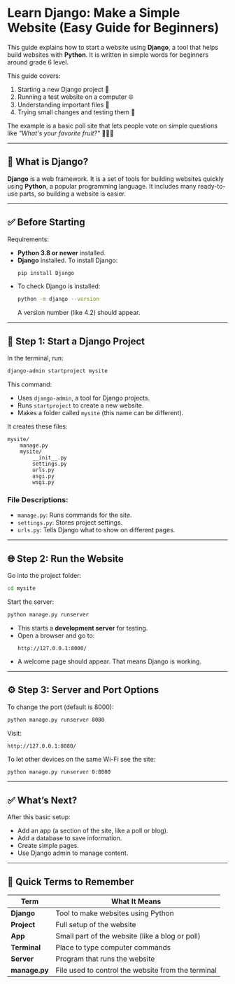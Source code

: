 # Learn Django: Make a Simple Website (Easy Guide for Beginners)

This guide explains how to start a website using **Django**, a tool that helps build websites with **Python**. It is written in simple words for beginners around grade 6 level.

This guide covers:

1. Starting a new Django project 📁
2. Running a test website on a computer 🌐
3. Understanding important files 🧾
4. Trying small changes and testing them 🧪

The example is a basic poll site that lets people vote on simple questions like _"What's your favorite fruit?"_ 🍎🍌🍇

---

## 📌 What is Django?

**Django** is a web framework. It is a set of tools for building websites quickly using **Python**, a popular programming language. It includes many ready-to-use parts, so building a website is easier.

---

## ✅ Before Starting

Requirements:

- **Python 3.8 or newer** installed.
- **Django** installed. To install Django:
  ```bash
  pip install Django
  ```
- To check Django is installed:
  ```bash
  python -m django --version
  ```
  A version number (like 4.2) should appear.

---

## 🚀 Step 1: Start a Django Project

In the terminal, run:

```bash
django-admin startproject mysite
```

This command:

- Uses `django-admin`, a tool for Django projects.
- Runs `startproject` to create a new website.
- Makes a folder called `mysite` (this name can be different).

It creates these files:

```
mysite/
    manage.py
    mysite/
        __init__.py
        settings.py
        urls.py
        asgi.py
        wsgi.py
```

### File Descriptions:

- `manage.py`: Runs commands for the site.
- `settings.py`: Stores project settings.
- `urls.py`: Tells Django what to show on different pages.

---

## 🌐 Step 2: Run the Website

Go into the project folder:

```bash
cd mysite
```

Start the server:

```bash
python manage.py runserver
```

- This starts a **development server** for testing.
- Open a browser and go to:
  ```
  http://127.0.0.1:8000/
  ```
- A welcome page should appear. That means Django is working.

---

## ⚙️ Step 3: Server and Port Options

To change the port (default is 8000):

```bash
python manage.py runserver 8080
```

Visit:

```
http://127.0.0.1:8080/
```

To let other devices on the same Wi-Fi see the site:

```bash
python manage.py runserver 0:8000
```

---

## ✅ What’s Next?

After this basic setup:

- Add an app (a section of the site, like a poll or blog).
- Add a database to save information.
- Create simple pages.
- Use Django admin to manage content.

---

## 🧠 Quick Terms to Remember

| Term          | What It Means                                      |
| ------------- | -------------------------------------------------- |
| **Django**    | Tool to make websites using Python                 |
| **Project**   | Full setup of the website                          |
| **App**       | Small part of the website (like a blog or poll)    |
| **Terminal**  | Place to type computer commands                    |
| **Server**    | Program that runs the website                      |
| **manage.py** | File used to control the website from the terminal |
